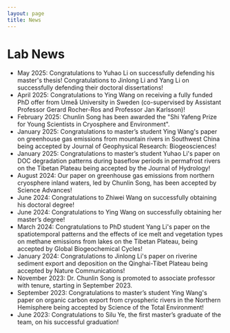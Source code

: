 ```yaml
---
layout: page
title: News
---
```


# Lab News
- May 2025: Congratulations to Yuhao Li on successfully defending his master's thesis! Congratulations to Jinlong Li and Yang Li on successfully defending their doctoral dissertations!
- April 2025: Congratulations to Ying Wang on receiving a fully funded PhD offer from Umeå University in Sweden (co-supervised by Assistant Professor Gerard Rocher-Ros and Professor Jan Karlsson)!
- February 2025: Chunlin Song has been awarded the "Shi Yafeng Prize for Young Scientists in Cryosphere and Environment".
- January 2025: Congratulations to master’s student Ying Wang's paper on greenhouse gas emissions from mountain rivers in Southwest China being accepted by Journal of Geophysical Research: Biogeosciences!
- January 2025: Congratulations to master’s student Yuhao Li's paper on DOC degradation patterns during baseflow periods in permafrost rivers on the Tibetan Plateau being accepted by the Journal of Hydrology!
- August 2024: Our paper on greenhouse gas emissions from northern cryosphere inland waters, led by Chunlin Song, has been accepted by Science Advances!
- June 2024: Congratulations to Zhiwei Wang on successfully obtaining his doctoral degree!
- June 2024: Congratulations to Ying Wang on successfully obtaining her master’s degree!
- March 2024: Congratulations to PhD student Yang Li's paper on the spatiotemporal patterns and the effects of ice melt and vegetation types on methane emissions from lakes on the Tibetan Plateau, being accepted by Global Biogeochemical Cycles!
- January 2024: Congratulations to Jinlong Li's paper on riverine sediment export and deposition on the Qinghai-Tibet Plateau being accepted by Nature Communications!
- November 2023: Dr. Chunlin Song is promoted to associate professor with tenure, starting in September 2023.
- September 2023: Congratulations to master’s student Ying Wang's paper on organic carbon export from cryospheric rivers in the Northern Hemisphere being accepted by Science of the Total Environment!
- June 2023: Congratulations to Silu Ye, the first master’s graduate of the team, on his successful graduation!
